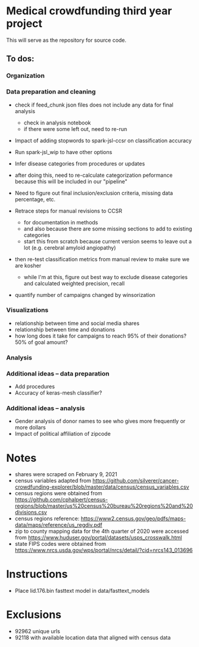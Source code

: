 # Medical crowdfunding third year project

This will serve as the repository for source code.

## To dos:

### Organization

### Data preparation and cleaning


- check if feed_chunk json files does not include any data for final analysis
  - check in analysis notebook
  - if there were some left out, need to re-run 

-	Impact of adding stopwords to spark-jsl-ccsr on classification accuracy

-	Run spark-jsl_wip to have other options


-	Infer disease categories from procedures or updates
  - after doing this, need to re-calculate categorization peformance because this will be included in our "pipeline"

- Need to figure out final inclusion/exclusion criteria, missing data percentage, etc.

- Retrace steps for manual revisions to CCSR
  - for documentation in methods
  - and also because there are some missing sections to add to existing categories
  - start this from scratch because current version seems to leave out a lot (e.g. cerebral amyloid angiopathy)

- then re-test classification metrics from manual review to make sure we are kosher
  - while I'm at this, figure out best way to exclude disease categories and calculated weighted precision, recall
  
- quantify number of campaigns changed by winsorization 


### Visualizations
- relationship between time and social media shares
- relationship between time and donations
- how long does it take for campaigns to reach 95% of their donations? 50% of goal amount?

### Analysis

### Additional ideas – data preparation
-	Add procedures
- Accuracy of keras-mesh classifier?

### Additional ideas – analysis
-	Gender analysis of donor names to see who gives more frequently or more dollars
-	Impact of political affiliation of zipcode


# Notes
- shares were scraped on February 9, 2021
- census variables adapted from https://github.com/silverer/cancer-crowdfunding-explorer/blob/master/data/census/census_variables.csv
- census regions were obtained from https://github.com/cphalpert/census-regions/blob/master/us%20census%20bureau%20regions%20and%20divisions.csv
- census regions reference: https://www2.census.gov/geo/pdfs/maps-data/maps/reference/us_regdiv.pdf
- zip to county mapping data for the 4th quarter of 2020 were accessed from https://www.huduser.gov/portal/datasets/usps_crosswalk.html
- state FIPS codes were obtained from https://www.nrcs.usda.gov/wps/portal/nrcs/detail/?cid=nrcs143_013696


# Instructions
- Place lid.176.bin fasttext model in data/fasttext_models

# Exclusions
- 92962 unique urls
- 92118 with available location data that aligned with census data
